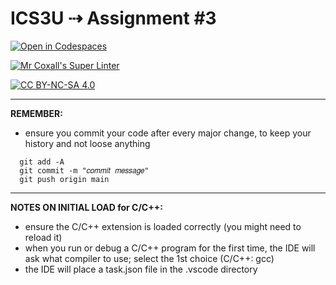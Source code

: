 # ICS3U ⇢ Assignment #3

[![Open in Codespaces](https://classroom.github.com/assets/launch-codespace-f4981d0f882b2a3f0472912d15f9806d57e124e0fc890972558857b51b24a6f9.svg)](https://classroom.github.com/open-in-codespaces?assignment_repo_id=10714398)

[![Mr Coxall's Super Linter](https://github.com/MTHS-ICS3U-2-2022/ICS3U-Assignment-3-Nina-S-Mathew/workflows/Mr%20Coxall's%20Super%20Linter/badge.svg)](https://github.com/MTHS-ICS3U-2-2022/ICS3U-Assignment-3-Nina-S-Mathew/actions)

[![CC BY-NC-SA 4.0](https://img.shields.io/badge/License-CC%20BY--NC--SA%204.0-blue.svg)](./LICENSE)

---

**REMEMBER:**
- ensure you commit your code after every major change, to keep your history and not loose anything
```console
  git add -A
  git commit -m "𝑐𝑜𝑚𝑚𝑖𝑡 𝑚𝑒𝑠𝑠𝑎𝑔𝑒"
  git push origin main
```

---

**NOTES ON INITIAL LOAD for C/C++:**
- ensure the C/C++ extension is loaded correctly (you might need to reload it)
- when you run or debug a C/C++ program for the first time, the IDE will ask what compiler to use; select the 1st choice (C/C++: gcc)
- the IDE will place a task.json file in the .vscode directory
